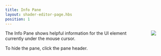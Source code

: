 ```yaml
---
title: Info Pane
layout: shader-editor-page.hbs
position: 1
---
```


<img src="/images/shader-editor/info-pane.png" style="float: right; padding: 20px; padding-top: 0px; border: 1px black;"></img>

The Info Pane shows helpful information for the UI element currently under the mouse cursor.

To hide the pane, click the pane header.


